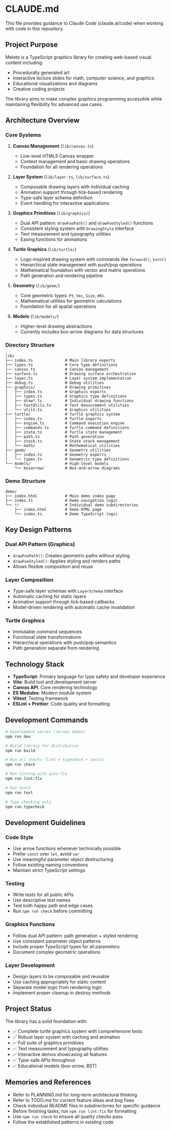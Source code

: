 # CLAUDE.md

This file provides guidance to Claude Code (claude.ai/code) when working with code in this repository.

## Project Purpose

Melete is a TypeScript graphics library for creating web-based visual content including:
- Procedurally generated art
- Interactive lecture slides for math, computer science, and graphics
- Educational visualizations and diagrams
- Creative coding projects

The library aims to make complex graphics programming accessible while maintaining flexibility for advanced use cases.

## Architecture Overview

### Core Systems

1. **Canvas Management** (`lib/canvas.ts`)
   - Low-level HTML5 Canvas wrapper
   - Context management and basic drawing operations
   - Foundation for all rendering operations

2. **Layer System** (`lib/layer.ts`, `lib/surface.ts`)
   - Composable drawing layers with individual caching
   - Animation support through tick-based rendering
   - Type-safe layer schema definition
   - Event handling for interactive applications

3. **Graphics Primitives** (`lib/graphics/`)
   - Dual API pattern: `drawFooPath()` and `drawFooStyled()` functions
   - Consistent styling system with `DrawingStyle` interface
   - Text measurement and typography utilities
   - Easing functions for animations

4. **Turtle Graphics** (`lib/turtle/`)
   - Logo-inspired drawing system with commands like `forward()`, `turn()`
   - Hierarchical state management with push/pop operations
   - Mathematical foundation with vector and matrix operations
   - Path generation and rendering pipeline

5. **Geometry** (`lib/geom/`)
   - Core geometric types: `Pt`, `Vec`, `Size`, etc.
   - Mathematical utilities for geometric calculations
   - Foundation for all spatial operations

6. **Models** (`lib/models/`)
   - Higher-level drawing abstractions
   - Currently includes box-arrow diagrams for data structures

### Directory Structure

```
lib/
├── index.ts              # Main library exports
├── types.ts              # Core type definitions
├── canvas.ts             # Canvas management
├── surface.ts            # Drawing surface orchestration  
├── layer.ts              # Layer system implementation
├── debug.ts              # Debug utilities
├── graphics/             # Drawing primitives
│   ├── index.ts          # Graphics exports
│   ├── types.ts          # Graphics type definitions
│   ├── draw*.ts          # Individual drawing functions
│   ├── textUtils.ts      # Text measurement utilities
│   └── utils.ts          # Graphics utilities
├── turtle/               # Turtle graphics system
│   ├── index.ts          # Turtle exports
│   ├── engine.ts         # Command execution engine
│   ├── commands.ts       # Turtle command definitions
│   ├── state.ts          # Turtle state management
│   ├── path.ts           # Path generation
│   ├── stack.ts          # State stack management
│   └── math/             # Mathematical utilities
├── geom/                 # Geometry utilities
│   ├── index.ts          # Geometry exports
│   └── types.ts          # Geometric type definitions
└── models/               # High-level models
    └── boxarrow/         # Box-and-arrow diagrams
```

### Demo Structure

```
demo/
├── index.html            # Main demo index page
├── index.ts              # Demo navigation logic
└── */                    # Individual demo subdirectories
    ├── index.html        # Demo HTML page
    └── index.ts          # Demo TypeScript logic
```

## Key Design Patterns

### Dual API Pattern (Graphics)
- `drawFooPath()`: Creates geometric paths without styling
- `drawFooStyled()`: Applies styling and renders paths
- Allows flexible composition and reuse

### Layer Composition
- Type-safe layer schemas with `LayerSchema` interface
- Automatic caching for static layers
- Animation support through tick-based callbacks
- Model-driven rendering with automatic cache invalidation

### Turtle Graphics
- Immutable command sequences
- Functional state transformations
- Hierarchical operations with push/pop semantics
- Path generation separate from rendering

## Technology Stack

- **TypeScript**: Primary language for type safety and developer experience
- **Vite**: Build tool and development server
- **Canvas API**: Core rendering technology
- **ES Modules**: Modern module system
- **Vitest**: Testing framework
- **ESLint + Prettier**: Code quality and formatting

## Development Commands

```bash
# Development server (serves demos)
npm run dev

# Build library for distribution
npm run build

# Run all checks (lint + typecheck + tests)
npm run check

# Run linting with auto-fix
npm run lint:fix

# Run tests
npm run test

# Type checking only
npm run typecheck
```

## Development Guidelines

### Code Style
- Use arrow functions whenever technically possible
- Prefer `const` over `let`, avoid `var`
- Use meaningful parameter object destructuring
- Follow existing naming conventions
- Maintain strict TypeScript settings

### Testing
- Write tests for all public APIs
- Use descriptive test names
- Test both happy path and edge cases
- Run `npm run check` before committing

### Graphics Functions
- Follow dual API pattern: path generation + styled rendering
- Use consistent parameter object patterns
- Include proper TypeScript types for all parameters
- Document complex geometric operations

### Layer Development
- Design layers to be composable and reusable
- Use caching appropriately for static content
- Separate model logic from rendering logic
- Implement proper cleanup in destroy methods

## Project Status

The library has a solid foundation with:
- ✅ Complete turtle graphics system with comprehensive tests
- ✅ Robust layer system with caching and animation
- ✅ Full suite of graphics primitives
- ✅ Text measurement and typography utilities
- ✅ Interactive demos showcasing all features
- ✅ Type-safe APIs throughout
- ✅ Educational models (box-arrow, BST)

## Memories and References

- Refer to PLANNING.md for long-term architectural thinking
- Refer to TODO.md for current feature ideas and bug fixes
- Check individual README files in subdirectories for specific guidance
- Before finishing tasks, run `npm run lint:fix` for formatting
- Use `npm run check` to ensure all quality checks pass
- Follow the established patterns in existing code